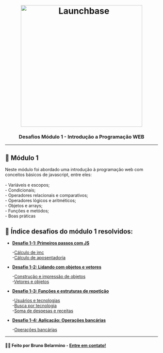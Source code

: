 <h1 align="center">
    <img alt="Launchbase" src="https://storage.googleapis.com/golden-wind/bootcamp-launchbase/logo.png" width="400px" />
</h1>

<h3 align="center">
  Desafios Módulo 1 - Introdução a Programação WEB
</h3>

<hr>

## 📎 Módulo 1

<p> Neste módulo foi abordado uma introdução à programação web com conceitos básicos de javascript, entre eles:<br><br>
- Variáveis e escopos;<br>
- Condicionais;<br>
- Operadores relacionais e comparativos;<br>
- Operadores lógicos e aritméticos;<br>
- Objetos e arrays;<br>
- Funções e metódos;<br>
- Boas práticas<br>

## 🚀 Índice desafios do módulo 1 resolvidos:


- [**Desafio 1-1: Primeiros passos com JS**](https://github.com/Rocketseat/bootcamp-launchbase-desafios-01/blob/master/desafios/01-1-primeiros-passos-com-js.md)

    -[Cálculo de imc](js/imc_calcullation.js)<br>
    -[Cálculo de aposentadoria](js/retirement_calcullation.js)

- [**Desafio 1-2: Lidando com objetos e vetores**](https://github.com/Rocketseat/bootcamp-launchbase-desafios-01/blob/master/desafios/01-2-lidando-com-objetos-e-vetores.md)

    -[Construção e impressão de objetos](js/construction_printing_objects.js)<br>
    -[Vetores e objetos](js/vectors_objects.js)

- [**Desafio 1-3: Funções e estruturas de repetição**](https://github.com/Rocketseat/bootcamp-launchbase-desafios-01/blob/master/desafios/01-3-funcoes-e-estruturas-de-repeticao.md)

    -[Usuários e tecnologias](js/users_and_tech.js)<br>
    -[Busca por tecnologia](js/search_for_technology.js)<br>
    -[Soma de despesas e receitas](js/sum_expenses_revenues.js)

- [**Desafio 1-4: Aplicação: Operações bancárias**](https://github.com/Rocketseat/bootcamp-launchbase-desafios-01/blob/master/desafios/01-4-aplicacao-operacoes-bancarias.md)

    -[Operações bancárias](js/bank_transactions.js)

<hr>

#### 🙋‍♂️ Feito por Bruno Belarmino - [Entre em contato!](https://www.linkedin.com/in/bruno-belarmino-nog/)